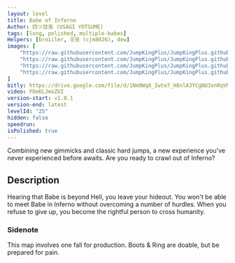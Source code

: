 ```yaml
---
layout: level
title: Babe of Inferno
Author: 四ツ目兎 (USAGI YOTSUME)
tags: [long, polished, multiple-babes]
Helpers: [broiiler, 응웡 (cjm8026), dew]
images: [
    "https://raw.githubusercontent.com/JumpKingPlus/JumpKingPlus.github.io/www/images/workshop/levels/ws25-banner.png",
    "https://raw.githubusercontent.com/JumpKingPlus/JumpKingPlus.github.io/www/images/workshop/levels/ws25-2.png",
    "https://raw.githubusercontent.com/JumpKingPlus/JumpKingPlus.github.io/www/images/workshop/levels/ws25-3.png",
    "https://raw.githubusercontent.com/JumpKingPlus/JumpKingPlus.github.io/www/images/workshop/levels/ws25-4.png"
]
bitly: https://drive.google.com/file/d/1Nm0Wq8_Iwte7_H8nlA3YCgNU3xnRqVNE/view?usp=share_link
video: FOeKLJmoZUI
version-start: v1.8.1
version-end: latest
levelId: "25"
hidden: false
speedrun:
isPolished: true
---
```


Combining new gimmicks and classic hard jumps, a new experience you've never experienced before awaits. Are you ready to crawl out of Inferno?

<!-- more -->

<div id="description">
    <h2>Description</h2>
    <p>Hearing that Babe is beyond Hell, you leave your hideout. You won't be able to meet Babe in Inferno without overcoming a number of hurdles. When you refuse to give up, you become the rightful person to cross humanity.</p>
    <h3>Sidenote</h3>
    <p>This map involves one fall for production. Boots & Ring are doable, but be prepared for pain.</p>
</div>